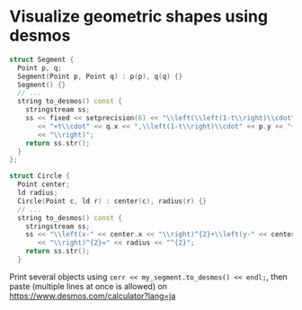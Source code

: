 # Visualize geometric shapes using desmos

```c++
struct Segment {
  Point p, q;
  Segment(Point p, Point q) : p(p), q(q) {}
  Segment() {}
  // ...
  string to_desmos() const {
    stringstream ss;
    ss << fixed << setprecision(6) << "\\left(\\left(1-t\\right)\\cdot" << p.x
       << "+t\\cdot" << q.x << ",\\left(1-t\\right)\\cdot" << p.y << "+t\\cdot" << q.y
       << "\\right)";
    return ss.str();
  }
};
```

```c++
struct Circle {
  Point center;
  ld radius;
  Circle(Point c, ld r) : center(c), radius(r) {}
  // ...
  string to_desmos() const {
    stringstream ss;
    ss << "\\left(x-" << center.x << "\\right)^{2}+\\left(y-" << center.y
       << "\\right)^{2}=" << radius << "^{2}";
    return ss.str();
  }
```

Print several objects using `cerr << my_segment.to_desmos() << endl;`, then paste (multiple lines at once is allowed) on https://www.desmos.com/calculator?lang=ja
